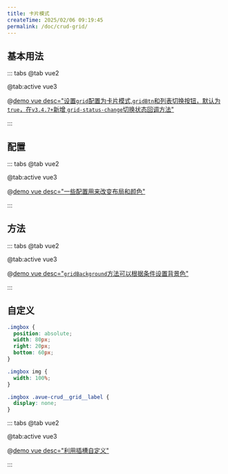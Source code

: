 ```yaml
---
title: 卡片模式
createTime: 2025/02/06 09:19:45
permalink: /doc/crud-grid/
---
```


## 基本用法

::: tabs
@tab vue2

@tab:active vue3

@[demo vue desc="设置`grid`配置为卡片模式,`gridBtn`和列表切换按钮，默认为`true`，在`v3.4.7+`新增  `grid-status-change`切换状态回调方法"](../../../examples/crud/crud-grid/base.vue)

:::

## 配置

::: tabs
@tab vue2

@tab:active vue3

@[demo vue desc="一些配置用来改变布局和颜色"](../../../examples/crud/crud-grid/option.vue)

:::

## 方法

::: tabs
@tab vue2

@tab:active vue3

@[demo vue desc="`gridBackground`方法可以根据条件设置背景色"](../../../examples/crud/crud-grid/fun.vue)

:::

## 自定义
```css
.imgbox {
  position: absolute;
  width: 80px;
  right: 20px;
  bottom: 60px;
}

.imgbox img {
  width: 100%;
}

.imgbox .avue-crud__grid__label {
  display: none;
}
```

::: tabs
@tab vue2

@tab:active vue3

@[demo vue desc="利用插槽自定义"](../../../examples/crud/crud-grid/slot.vue)

:::